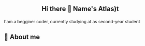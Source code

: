 ## <p style="text-align: center;">Hi there 👋 Name's Atlas)t</p>

I'am a begginer coder, currently studying at <college name='NKEiVT' /> as second-year student

## 📌 About me
